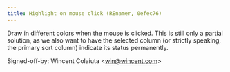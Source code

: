 ```yaml
---
title: Highlight on mouse click (REnamer, 0efec76)
---
```


Draw in different colors when the mouse is clicked. This is still only a partial solution, as we also want to have the selected column (or strictly speaking, the primary sort column) indicate its status permanently.

Signed-off-by: Wincent Colaiuta &lt;win@wincent.com&gt;
